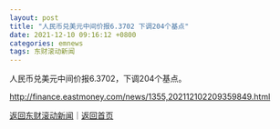 ```yaml
---
layout: post
title: "人民币兑美元中间价报6.3702 下调204个基点"
date: 2021-12-10 09:16:12 +0800
categories: emnews
tags: 东财滚动新闻
---
```


人民币兑美元中间价报6.3702，下调204个基点。

<http://finance.eastmoney.com/news/1355,202112102209359849.html>

[返回东财滚动新闻](//finews.withounder.com/emnews/)｜[返回首页](//finews.withounder.com/)